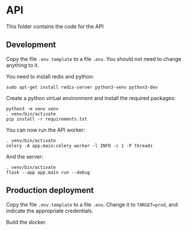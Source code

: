 # API

This folder contains the code for the API

## Development

Copy the file `.env.template` to a file `.env`. You should not need to change anything to it.

You need to install redis and python:

    sudo apt-get install redis-server python3-venv python3-dev

Create a python virtual environment and install the required packages:

    python3 -m venv venv
    . venv/bin/activate
    pip install -r requirements.txt

You can now run the API worker:

    . venv/bin/activate
    celery -A app.main:celery worker -l INFO -c 1 -P threads

And the server:

    . venv/bin/activate
    flask --app app.main run --debug

## Production deployment

Copy the file `.env.template` to a file `.env`. Change it to `TARGET=prod`, and indicate the appropriate credentials.

Build the docker.